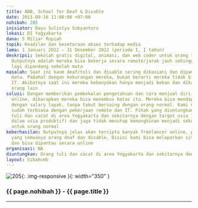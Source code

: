 ```yaml
---
title: ADB, School for Deaf & Disable
date: 2011-09-16 11:08:00 +07:00
nohibah: 205
inisiator: Bayu Sulistyo Subyantoro
lokasi: DI Yogyakarta
dana: 5 Miliar Rupiah
topik: Keadilan dan kesetaraan akses terhadap media
lama: 1 Januari 2012 – 31 Desember 2012 (periode I, I tahun)
deskripsi: Sekolah gratis digital, animasi, dan web coder untuk orang tuli, dan cacat.
  Outputnya adalah mereka bisa bekerja secara remote/jarak jauh sehingga mereka tidak
  lagi dipandang sebelah mata
masalah: Saat ini kaum deaf/tuli dan disable sering dikasiani dan dipandang sebelah
  mata. Padahal dengan kekurangan mereka, bukan berarti mereka tidak bisa belajar
  IT. Akibatnya saat ini mereka kebanyakan hanya menjadi beban dan dikasiani oleh
  orang lain
solusi: Dengan memberikan pembekalan pengetahuan dan cara menjual diri mereka secara
  online, diharapkan mereka bisa menembus batas itu. Mereka bisa mendapat pekerjaan
  dengan salary layak, tanpa takut bersaing dengan orang normal. Kami di adbstudio.co.id
  sudah terbiasa dengan pekerjaan remote dan IT. Pihak yang diuntungkan adalah orang
  tuli dan cacat di area Yogyakarta dan sekitarnya dengan target usia 15-25 (masih
  dalam usia produktif) dan juga tidak menutup kemungkinan menjadi sekolah gratis
  untuk orang normal
keberhasilan: Outputnya jelas akan tercipta banyak freelancer online, pembuat website,
  yang semuanya orang deaf dan disable. Disini kami bisa melaporkan situs-situs mereka
  dan bisa dipantau secara online
organisasi: NA
diuntungkan: Orang tuli dan cacat di area Yogyakarta dan sekitarnya dengan target usia 15-25 (masih dalam usia produktif) dan juga tidak menutup kemungkinan menjadi sekolah gratis untuk orang normal
layout: hibahcmb
---
```


![205](/static/img/hibahcmb/205.png){: .img-responsive }{: width="350" }

### {{ page.nohibah }} - {{ page.title }}

---
